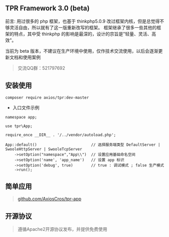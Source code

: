 ## TPR Framework 3.0 (beta)

前言: 用过很多的 php 框架，也基于 thinkphp5.0.9 改过框架内核，但是总觉得不够灵活自由，所以就有了这一版重新改写的框架。
框架继承了很多一些其他的框架的特点，其中受 thinkphp 的影响是最深的，设计的宗旨是"轻量、灵活、高效"。

当前为 beta 版本，不建议在生产环境中使用，仅作技术交流使用，以后会逐渐更新文档和使用案例

> 交流QQ群：521797692

## 安装使用

``` shell
composer require axios/tpr:dev-master
```

* 入口文件示例
```
namespace app;

use tpr\App;

require_once __DIR__ . '/../vendor/autoload.php';

App::default()                        // 选择服务端类型 DefaultServer | SwooleHttpServer | SwooleTcpServer
    ->setOption("namespace","App\\")  // 设置应用基础命名空间
    ->setOption('name', 'app_name')   // 设置 app 标识
    ->setOption('debug', true)        // true : 调试模式 ; false 生产模式
    ->run();

```

## 简单应用

> [github.com/AxiosCros/tpr-app](https://github.com/AxiosCros/tpr-app)

## 开源协议
  > 遵循Apache2开源协议发布，并提供免费使用
